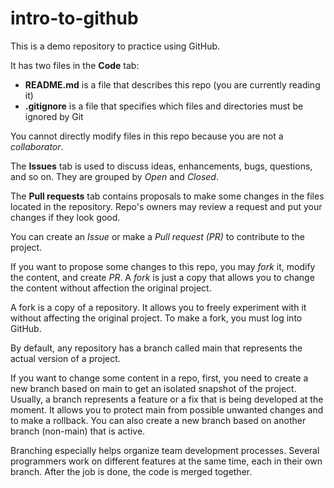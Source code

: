 # intro-to-github
This is a demo repository to practice using GitHub.

It has two files in the **Code** tab:
- **README.md** is a file that describes this repo (you are currently reading it)
- **.gitignore** is a file that specifies which files and directories must be ignored by Git

You cannot directly modify files in this repo because you are not a *collaborator*.

The **Issues** tab is used to discuss ideas, enhancements, bugs, questions, and so on. They are grouped by *Open* and *Closed*.

The **Pull requests** tab contains proposals to make some changes in the files located in the repository. Repo's owners may review a request and put your changes if they look good.

You can create an *Issue* or make a *Pull request (PR)* to contribute to the project.

If you want to propose some changes to this repo, you may *fork* it, modify the content, and create *PR*. A *fork* is just a copy that allows you to change the content without affection the original project.

A fork is a copy of a repository. It allows you to freely experiment with it without affecting the original project. To make a fork, you must log into GitHub.

By default, any repository has a branch called main that represents the actual version of a project.

If you want to change some content in a repo, first, you need to create a new branch based on main to get an isolated snapshot of the project. Usually, a branch represents a feature or a fix that is being developed at the moment. It allows you to protect main from possible unwanted changes and to make a rollback. You can also create a new branch based on another branch (non-main) that is active.

Branching especially helps organize team development processes. Several programmers work on different features at the same time, each in their own branch. After the job is done, the code is merged together.
